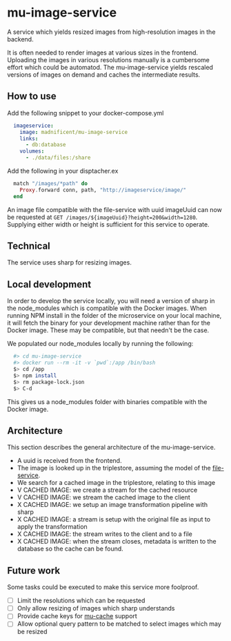 # mu-image-service

A service which yields resized images from high-resolution images in the backend.

It is often needed to render images at various sizes in the frontend.  Uploading the images in various resolutions manually is a cumbersome effort which could be automatod.  The mu-image-service yields rescaled versions of images on demand and caches the intermediate results.

## How to use

Add the following snippet to your docker-compose.yml

```yaml
  imageservice:
    image: madnificent/mu-image-service
    links:
      - db:database
    volumes:
      - ./data/files:/share
```

Add the following in your disptacher.ex

```elixir
  match "/images/*path" do
    Proxy.forward conn, path, "http://imageservice/image/"
  end
```

An image file compatible with the file-service with uuid imageUuid can now be requested at `GET /images/${imageUuid}?height=200&width=1280`.  Supplying either width or height is sufficient for this service to operate.

## Technical

The service uses sharp for resizing images.

## Local development

In order to develop the service locally, you will need a version of sharp in the node_modules which is compatible with the Docker images.  When running NPM install in the folder of the microservice on your local machine, it will fetch the binary for your development machine rather than for the Docker image.  These may be compatible, but that needn't be the case.

We populated our node_modules locally by running the following:

```bash
  #> cd mu-image-service
  #> docker run --rm -it -v `pwd`:/app /bin/bash
  $> cd /app
  $> npm install
  $> rm package-lock.json
  $> C-d
```

This gives us a node_modules folder with binaries compatible with the Docker image.

## Architecture

This section describes the general architecture of the mu-image-service.

  - A uuid is received from the frontend.
  - The image is looked up in the triplestore, assuming the model of the [file-service](https://github.com/mu-semtech/file-service).
  - We search for a cached image in the triplestore, relating to this image
  - V CACHED IMAGE: we create a stream for the cached resource
  - V CACHED IMAGE: we stream the cached image to the client
  - X CACHED IMAGE: we setup an image transformation pipeline with sharp
  - X CACHED IMAGE: a stream is setup with the original file as input to apply the transformation
  - X CACHED IMAGE: the stream writes to the client and to a file
  - X CACHED IMAGE: when the stream closes, metadata is written to the database so the cache can be found.

## Future work

Some tasks could be executed to make this service more foolproof.

  - [ ] Limit the resolutions which can be requested
  - [ ] Only allow resizing of images which sharp understands
  - [ ] Provide cache keys for [mu-cache](https://github.com/mu-semtech/mu-cache) support
  - [ ] Allow optional query pattern to be matched to select images which may be resized
